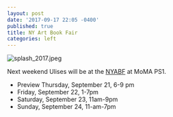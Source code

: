```yaml
---
layout: post
date: '2017-09-17 22:05 -0400'
published: true
title: NY Art Book Fair
categories: left
---
```

![splash_2017.jpeg]({{site.baseurl}}/assets/img/splash_2017.jpeg)


Next weekend Ulises will be at the [NYABF](http://nyartbookfair.com/about/) at MoMA PS1. 

- Preview Thursday, September 21, 6-9 pm
- Friday, September 22, 1-7pm
- Saturday, September 23, 11am-9pm
- Sunday, September 24, 11-am-7pm
